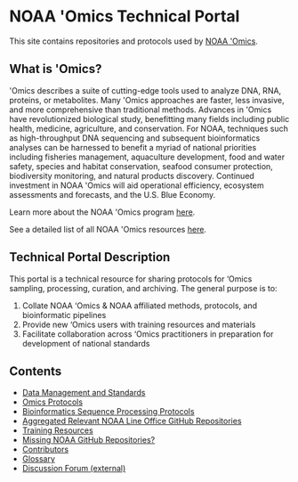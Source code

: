 # NOAA 'Omics Technical Portal

This site contains repositories and protocols used by [NOAA 'Omics](https://oceanexplorer.noaa.gov/technology/omics/noaa-omics.html).

## What is 'Omics?

'Omics describes a suite of cutting-edge tools used to analyze DNA, RNA, proteins, or metabolites. Many 'Omics approaches are faster, less invasive, and more comprehensive than traditional methods. Advances in 'Omics have revolutionized biological study, benefitting many fields including public health, medicine, agriculture, and conservation. For NOAA, techniques such as high-throughput DNA sequencing and subsequent bioinformatics analyses can be harnessed to benefit a myriad of national priorities including fisheries management, aquaculture development, food and water safety, species and habitat conservation, seafood consumer protection, biodiversity monitoring, and natural products discovery. Continued investment in NOAA 'Omics will aid operational efficiency, ecosystem assessments and forecasts, and the U.S. Blue Economy. <br>

Learn more about the NOAA 'Omics program [here](https://oceanexplorer.noaa.gov/technology/omics/noaa-omics.html).

See a detailed list of all NOAA 'Omics resources [here](https://oceanexplorer.noaa.gov/technology/omics/omics-resources.html).

## Technical Portal Description

This portal is a technical resource for sharing protocols for ‘Omics sampling, processing, curation, and archiving. The general purpose is to:

1. Collate NOAA ‘Omics & NOAA affiliated methods, protocols, and bioinformatic pipelines
2. Provide new ‘Omics users with training resources and materials
3. Facilitate collaboration across ‘Omics practitioners in preparation for development of national standards

## Contents

- [Data Management and Standards](https://noaa-omics-technical-portal.readthedocs.io/en/latest/Data-Management-Standards.html)
- [Omics Protocols](https://noaa-omics-technical-portal.readthedocs.io/en/latest/Omics-protocols.html)
- [Bioinformatics Sequence Processing Protocols](https://noaa-omics-technical-portal.readthedocs.io/en/latest/Bioinformatics-sequence-processing-protocols.html)
- [Aggregated Relevant NOAA Line Office GitHub Repositories](https://noaa-omics-technical-portal.readthedocs.io/en/latest/Aggregated-relevant-NOAA-Line-Office-Github-Repositories.html)
- [Training Resources](https://noaa-omics-technical-portal.readthedocs.io/en/latest/training.html)
- [Missing NOAA GitHub Repositories?](https://noaa-omics-technical-portal.readthedocs.io/en/latest/missing.html)
- [Contributors](https://noaa-omics-technical-portal.readthedocs.io/en/latest/contributors.html)
- [Glossary](https://noaa-omics-technical-portal.readthedocs.io/en/latest/glossary.html)
- [Discussion Forum (external)](https://github.com/orgs/NOAA-Omics/discussions)
